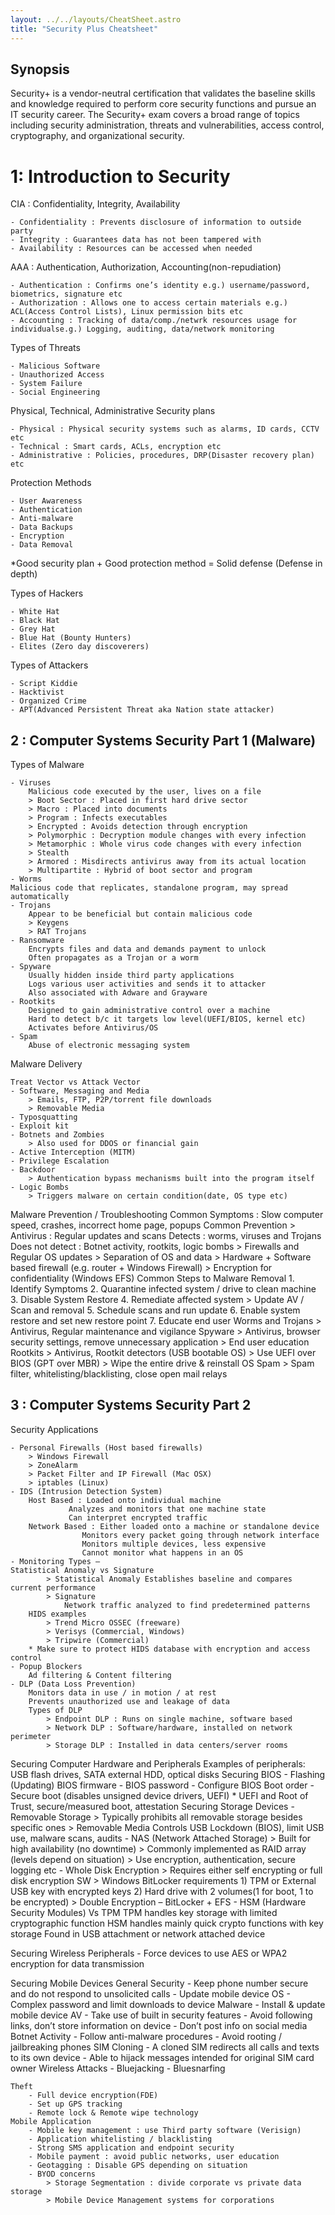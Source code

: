 ```yaml
---
layout: ../../layouts/CheatSheet.astro
title: "Security Plus Cheatsheet"
---
```


## Synopsis

Security+ is a vendor-neutral certification that validates the baseline skills and knowledge required to perform core security functions and pursue an IT security career. The Security+ exam covers a broad range of topics including security administration, threats and vulnerabilities, access control, cryptography, and organizational security.

# 1: Introduction to Security

CIA : Confidentiality, Integrity, Availability

    - Confidentiality : Prevents disclosure of information to outside party
    - Integrity : Guarantees data has not been tampered with
    - Availability : Resources can be accessed when needed

AAA : Authentication, Authorization, Accounting(non-repudiation)

    - Authentication : Confirms one’s identity e.g.) username/password, biometrics, signature etc
    - Authorization : Allows one to access certain materials e.g.) ACL(Access Control Lists), Linux permission bits etc
    - Accounting : Tracking of data/comp./netwrk resources usage for individualse.g.) Logging, auditing, data/network monitoring

Types of Threats

    - Malicious Software
    - Unauthorized Access
    - System Failure
    - Social Engineering

Physical, Technical, Administrative Security plans

    - Physical : Physical security systems such as alarms, ID cards, CCTV etc
    - Technical : Smart cards, ACLs, encryption etc
    - Administrative : Policies, procedures, DRP(Disaster recovery plan) etc

Protection Methods

    - User Awareness
    - Authentication
    - Anti-malware
    - Data Backups
    - Encryption
    - Data Removal

\*Good security plan + Good protection method = Solid defense (Defense in depth)

Types of Hackers

    - White Hat
    - Black Hat
    - Grey Hat
    - Blue Hat (Bounty Hunters)
    - Elites (Zero day discoverers)

Types of Attackers

    - Script Kiddie
    - Hacktivist
    - Organized Crime
    - APT(Advanced Persistent Threat aka Nation state attacker)

## 2 : Computer Systems Security Part 1 (Malware)

Types of Malware

    - Viruses
    	Malicious code executed by the user, lives on a file
    	> Boot Sector : Placed in first hard drive sector
    	> Macro : Placed into documents
    	> Program : Infects executables
    	> Encrypted : Avoids detection through encryption
    	> Polymorphic : Decryption module changes with every infection
    	> Metamorphic : Whole virus code changes with every infection
    	> Stealth
    	> Armored : Misdirects antivirus away from its actual location
    	> Multipartite : Hybrid of boot sector and program
    - Worms
    Malicious code that replicates, standalone program, may spread automatically
    - Trojans
    	Appear to be beneficial but contain malicious code
    	> Keygens
    	> RAT Trojans
    - Ransomware
    	Encrypts files and data and demands payment to unlock
    	Often propagates as a Trojan or a worm
    - Spyware
    	Usually hidden inside third party applications
    	Logs various user activities and sends it to attacker
    	Also associated with Adware and Grayware
    - Rootkits
    	Designed to gain administrative control over a machine
    	Hard to detect b/c it targets low level(UEFI/BIOS, kernel etc)
    	Activates before Antivirus/OS
    - Spam
    	Abuse of electronic messaging system

Malware Delivery

    Treat Vector vs Attack Vector
    - Software, Messaging and Media
    	> Emails, FTP, P2P/torrent file downloads
    	> Removable Media
    - Typosquatting
    - Exploit kit
    - Botnets and Zombies
    	> Also used for DDOS or financial gain
    - Active Interception (MITM)
    - Privilege Escalation
    - Backdoor
    	> Authentication bypass mechanisms built into the program itself
    - Logic Bombs
    	> Triggers malware on certain condition(date, OS type etc)

Malware Prevention / Troubleshooting
Common Symptoms : Slow computer speed, crashes, incorrect home page, popups
Common Prevention > Antivirus : Regular updates and scans
Detects : worms, viruses and Trojans
Does not detect : Botnet activity, rootkits, logic bombs > Firewalls and Regular OS updates > Separation of OS and data > Hardware + Software based firewall (e.g. router + Windows Firewall) > Encryption for confidentiality (Windows EFS)
Common Steps to Malware Removal 1. Identify Symptoms 2. Quarantine infected system / drive to clean machine 3. Disable System Restore 4. Remediate affected system > Update AV / Scan and removal 5. Schedule scans and run update 6. Enable system restore and set new restore point 7. Educate end user
Worms and Trojans > Antivirus, Regular maintenance and vigilance
Spyware > Antivirus, browser security settings, remove unnecessary application > End user education
Rootkits > Antivirus, Rootkit detectors (USB bootable OS) > Use UEFI over BIOS (GPT over MBR) > Wipe the entire drive & reinstall OS
Spam > Spam filter, whitelisting/blacklisting, close open mail relays

## 3 : Computer Systems Security Part 2

Security Applications

    - Personal Firewalls (Host based firewalls)
    	> Windows Firewall
    	> ZoneAlarm
    	> Packet Filter and IP Firewall (Mac OSX)
    	> iptables (Linux)
    - IDS (Intrusion Detection System)
    	Host Based : Loaded onto individual machine
    			 Analyzes and monitors that one machine state
    			 Can interpret encrypted traffic
    	Network Based : Either loaded onto a machine or standalone device
    			    Monitors every packet going through network interface
    			    Monitors multiple devices, less expensive
    			    Cannot monitor what happens in an OS
    - Monitoring Types –
    Statistical Anomaly vs Signature
    		> Statistical Anomaly Establishes baseline and compares current performance
    		> Signature
    			Network traffic analyzed to find predetermined patterns
    	HIDS examples
    		> Trend Micro OSSEC (freeware)
    		> Verisys (Commercial, Windows)
    		> Tripwire (Commercial)
    	* Make sure to protect HIDS database with encryption and access control
    - Popup Blockers
    	Ad filtering & Content filtering
    - DLP (Data Loss Prevention)
    	Monitors data in use / in motion / at rest
    	Prevents unauthorized use and leakage of data
    	Types of DLP
    		> Endpoint DLP : Runs on single machine, software based
    		> Network DLP : Software/hardware, installed on network perimeter
    		> Storage DLP : Installed in data centers/server rooms

Securing Computer Hardware and Peripherals
Examples of peripherals: USB flash drives, SATA external HDD, optical disks
Securing BIOS - Flashing (Updating) BIOS firmware - BIOS password - Configure BIOS Boot order - Secure boot (disables unsigned device drivers, UEFI) \* UEFI and Root of Trust, secure/measured boot, attestation
Securing Storage Devices - Removable Storage > Typically prohibits all removable storage besides specific ones > Removable Media Controls
USB Lockdown (BIOS), limit USB use, malware scans, audits - NAS (Network Attached Storage) > Built for high availability (no downtime) > Commonly implemented as RAID array (levels depend on situation) > Use encryption, authentication, secure logging etc - Whole Disk Encryption > Requires either self encrypting or full disk encryption SW > Windows BitLocker requirements 1) TPM or External USB key with encrypted keys 2) Hard drive with 2 volumes(1 for boot, 1 to be encrypted) > Double Encryption – BitLocker + EFS - HSM (Hardware Security Modules)
Vs TPM
TPM handles key storage with limited cryptographic function
HSM handles mainly quick crypto functions with key storage
Found in USB attachment or network attached device

Securing Wireless Peripherals - Force devices to use AES or WPA2 encryption for data transmission

Securing Mobile Devices
General Security - Keep phone number secure and do not respond to unsolicited calls - Update mobile device OS - Complex password and limit downloads to device
Malware - Install & update mobile device AV - Take use of built in security features - Avoid following links, don’t store information on device - Don’t post info on social media
Botnet Activity - Follow anti-malware procedures - Avoid rooting / jailbreaking phones
SIM Cloning - A cloned SIM redirects all calls and texts to its own device - Able to hijack messages intended for original SIM card owner
Wireless Attacks - Bluejacking - Bluesnarfing

    Theft
    	- Full device encryption(FDE)
    	- Set up GPS tracking
    	- Remote lock & Remote wipe technology
    Mobile Application
    	- Mobile key management : use Third party software (Verisign)
    	- Application whitelisting / blacklisting
    	- Strong SMS application and endpoint security
    	- Mobile payment : avoid public networks, user education
    	- Geotagging : Disable GPS depending on situation
    	- BYOD concerns
    		> Storage Segmentation : divide corporate vs private data storage
    		> Mobile Device Management systems for corporations
